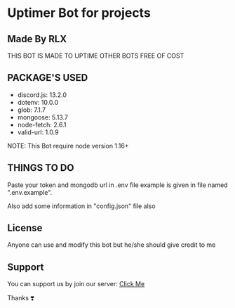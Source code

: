 # Uptimer Bot for projects

## Made By RLX

THIS BOT IS MADE TO UPTIME OTHER BOTS FREE OF COST

## PACKAGE'S USED
- discord.js: 13.2.0
- dotenv: 10.0.0
- glob: 7.1.7
- mongoose: 5.13.7
- node-fetch: 2.6.1
- valid-url: 1.0.9

NOTE: This Bot require node version 1.16+ 

## THINGS TO DO

Paste your token and mongodb url in .env file example is given in file named ".env.example".

Also add some information in "config.json" file also

## License

Anyone can use and modify this bot but he/she should give credit to me

## Support 

You can support us by join our server:
[Click Me](https://dsc.gg/rlx)


Thanks ❣️